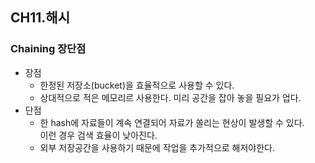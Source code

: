 ## CH11.해시

### Chaining 장단점
* 장점
	* 한정된 저장소(bucket)을 효율적으로 사용할 수 있다.
	* 상대적으로 적은 메모리르 사용한다. 미리 공간을 잡아 놓을 필요가 업다.
* 단점
	* 한 hash에 자료들이 계속 연결되어 자료가 쏠리는 현상이 발생할 수 있다.  
	이런 경우 검색 효율이 낮아진다.
	* 외부 저장공간을 사용하기 때문에 작업을 추가적으로 해저야한다. 